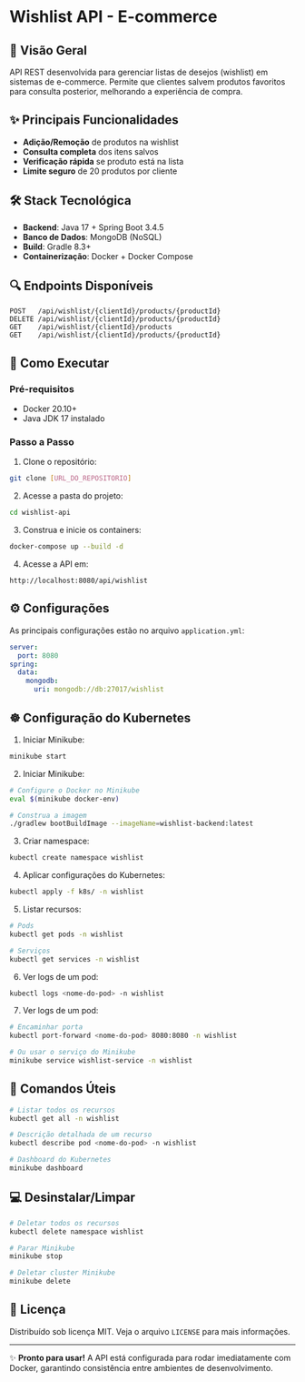 # Wishlist API - E-commerce

## 📌 Visão Geral

API REST desenvolvida para gerenciar listas de desejos (wishlist) em sistemas de e-commerce. Permite que clientes salvem produtos favoritos para consulta posterior, melhorando a experiência de compra.

## ✨ Principais Funcionalidades

- **Adição/Remoção** de produtos na wishlist
- **Consulta completa** dos itens salvos
- **Verificação rápida** se produto está na lista
- **Limite seguro** de 20 produtos por cliente

## 🛠 Stack Tecnológica

- **Backend**: Java 17 + Spring Boot 3.4.5
- **Banco de Dados**: MongoDB (NoSQL)
- **Build**: Gradle 8.3+
- **Containerização**: Docker + Docker Compose

## 🔍 Endpoints Disponíveis

```http
POST   /api/wishlist/{clientId}/products/{productId}
DELETE /api/wishlist/{clientId}/products/{productId} 
GET    /api/wishlist/{clientId}/products
GET    /api/wishlist/{clientId}/products/{productId}
```

## 🚀 Como Executar

### Pré-requisitos
- Docker 20.10+
- Java JDK 17 instalado

### Passo a Passo

1. Clone o repositório:
```bash
git clone [URL_DO_REPOSITORIO]
```

2. Acesse a pasta do projeto:
```bash
cd wishlist-api
```

3. Construa e inicie os containers:
```bash
docker-compose up --build -d
```

4. Acesse a API em:
```
http://localhost:8080/api/wishlist
```

## ⚙️ Configurações

As principais configurações estão no arquivo `application.yml`:

```yaml
server:
  port: 8080
spring:
  data:
    mongodb:
      uri: mongodb://db:27017/wishlist
```

## ☸️ Configuração do Kubernetes

1. Iniciar Minikube:
```bash
minikube start
```

2. Iniciar Minikube:
```bash
# Configure o Docker no Minikube
eval $(minikube docker-env)

# Construa a imagem
./gradlew bootBuildImage --imageName=wishlist-backend:latest
```

3. Criar namespace:
```bash
kubectl create namespace wishlist
```

4. Aplicar configurações do Kubernetes:
```bash
kubectl apply -f k8s/ -n wishlist
```

5. Listar recursos:
```bash
# Pods
kubectl get pods -n wishlist

# Serviços
kubectl get services -n wishlist
```

6. Ver logs de um pod:
```bash
kubectl logs <nome-do-pod> -n wishlist
```

7. Ver logs de um pod:
```bash
# Encaminhar porta
kubectl port-forward <nome-do-pod> 8080:8080 -n wishlist

# Ou usar o serviço do Minikube
minikube service wishlist-service -n wishlist
```

## 🔧 Comandos Úteis
```bash
# Listar todos os recursos
kubectl get all -n wishlist

# Descrição detalhada de um recurso
kubectl describe pod <nome-do-pod> -n wishlist

# Dashboard do Kubernetes
minikube dashboard
```
## 💻 Desinstalar/Limpar
```bash
# Deletar todos os recursos
kubectl delete namespace wishlist

# Parar Minikube
minikube stop

# Deletar cluster Minikube
minikube delete
```



## 📄 Licença

Distribuído sob licença MIT. Veja o arquivo `LICENSE` para mais informações.

---

✨ **Pronto para usar!** A API está configurada para rodar imediatamente com Docker, garantindo consistência entre ambientes de desenvolvimento.